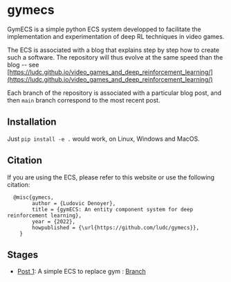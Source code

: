# gymecs

GymECS is a simple python ECS system developped to facilitate the implementation and experimentation of deep RL techniques in video games. 

The ECS is associated with a blog that explains step by step how to create such a software. The repository will thus evolve at the same speed than the blog -- see [https://ludc.github.io/video_games_and_deep_reinforcement_learning/](https://ludc.github.io/video_games_and_deep_reinforcement_learning/)

Each branch of the repository is associated with a particular blog post, and then `main` branch correspond to the most recent post.

## Installation

Just `pip install -e .` would work, on Linux, Windows and MacOS.

## Citation

If you are using the ECS, please refer to this website or use the following citation:

```
  @misc{gymecs,
        author = {Ludovic Denoyer},
        title = {gymECS: An entity component system for deep reinforcement learning},
        year = {2022},
        howpublished = {\url{https://github.com/ludc/gymecs}},
    }

```

## Stages

* [Post 1](https://ludc.github.io/video_games_and_deep_reinforcement_learning/2022/10/14/a-first-Entity-Component-System-to-replace-Gym.html): A simple ECS to replace gym : [Branch](https://github.com/ludc/gymecs/tree/post1)


